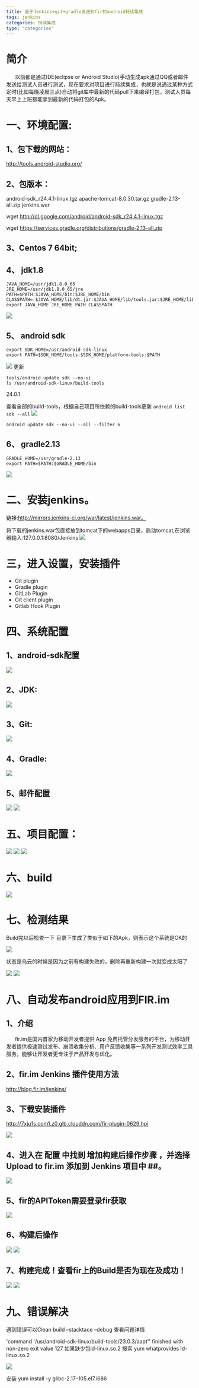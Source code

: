 ```yaml
---
title: 基于Jenkins+git+gradle发送到fir的android持续集成
tags: jenkins
categories: 持续集成
type: "categories"
---
```


# 简介 #

&#160;&#160;&#160;&#160;&#160;&#160;以前都是通过IDE(eclipse or Android Studio)手动生成apk通过QQ或者邮件发送给测试人员进行测试，现在要求对项目进行持续集成，也就是说通过某种方式定时(比如每晚凌晨三点)自动将git库中最新的代码pull下来编译打包，测试人员每天早上上班都能拿到最新的代码打包的Apk。
<!-- more -->
# 一、环境配置: #

## 1、包下载的网站： ##
http://tools.android-studio.org/

## 2、包版本： ##
android-sdk_r24.4.1-linux.tgz
apache-tomcat-8.0.30.tar.gz
gradle-2.13-all.zip
 jenkins.war

wget http://dl.google.com/android/android-sdk_r24.4.1-linux.tgz

wget https://services.gradle.org/distributions/gradle-2.13-all.zip

## 3、Centos 7  64bit; ##

## 4、 jdk1.8 ##

    JAVA_HOME=/usr/jdk1.8.0_65
    JRE_HOME=/usr/jdk1.8.0_65/jre
    PATH=$PATH:$JAVA_HOME/bin:$JRE_HOME/bin
    CLASSPATH=:$JAVA_HOME/lib/dt.jar:$JAVA_HOME/lib/tools.jar:$JRE_HOME/lib
    export JAVA_HOME JRE_HOME PATH CLASSPATH
![](http://ocppiicaw.bkt.clouddn.com/jenkinsjdk.png)

## 5、 android sdk ##

    export SDK_HOME=/usr/android-sdk-linux
    export PATH=$SDK_HOME/tools:$SDK_HOME/platform-tools:$PATH
![](http://ocppiicaw.bkt.clouddn.com/android.png)
更新

    tools/android update sdk --no-ui
    ls /usr/android-sdk-linux/build-tools

24.0.1

查看全部的build-tools，根据自己项目所依赖的build-tools更新
`android list sdk --all` 
![](http://ocppiicaw.bkt.clouddn.com/6.png)  

    android update sdk --no-ui --all --filter 6

## 6、 gradle2.13 ##

    GRADLE_HOME=/usr/gradle-2.13
    export PATH=$PATH:$GRADLE_HOME/bin
 
![](http://ocppiicaw.bkt.clouddn.com/7.png)
# 二、安装jenkins。 #
链接:http://mirrors.jenkins-ci.org/war/latest/jenkins.war。

将下载的jenkins.war包直接放到tomcat下的webapps目录，启动tomcat,在浏览器输入:127.0.0.1:8080/Jenkins
![](http://ocppiicaw.bkt.clouddn.com/8.png) 

# 三，进入设置，安装插件 #

- Git plugin
- Gradle plugin
- GitLab Plugin
- Git client plugin
- Gitlab Hook Plugin


# 四、系统配置 #
## 1、android-sdk配置 ##
![](http://ocppiicaw.bkt.clouddn.com/9.png) 

## 2、JDK: ##
 ![](http://ocppiicaw.bkt.clouddn.com/10.png)
## 3、Git: ##
 ![](http://ocppiicaw.bkt.clouddn.com/11.png)
## 4、Gradle: ##
 ![](http://ocppiicaw.bkt.clouddn.com/12.png)


## 5、邮件配置  ##
 
![](http://ocppiicaw.bkt.clouddn.com/13.png)
![](http://ocppiicaw.bkt.clouddn.com/14.png)

# 五、项目配置： #
 
![](http://ocppiicaw.bkt.clouddn.com/16.png)
![](http://ocppiicaw.bkt.clouddn.com/17.png)
![](http://ocppiicaw.bkt.clouddn.com/18.png)

 
# 六、build #
 ![](http://ocppiicaw.bkt.clouddn.com/19.png)
# 七、检测结果 #
Build完以后检查一下
目录下生成了类似于如下的Apk，则表示这个系统是OK的

![](http://ocppiicaw.bkt.clouddn.com/20.png)
 

状态是乌云的时候是因为之前有构建失败的，删除再重新构建一次就变成太阳了
 
![](http://ocppiicaw.bkt.clouddn.com/21.png)
![](http://ocppiicaw.bkt.clouddn.com/22.png)
 

# 八、自动发布android应用到FIR.im #
## 1、介绍 ##
&#160;&#160;&#160;&#160;&#160;&#160;fir.im是国内首家为移动开发者提供 App 免费托管分发服务的平台，为移动开发者提供极速测试发布、崩溃收集分析、用户反馈收集等一系列开发测试效率工具服务，能够让开发者更专注于产品开发与优化。

## 2、fir.im Jenkins 插件使用方法 ##
http://blog.fir.im/jenkins/

## 3、下载安装插件 ##
http://7xju1s.com1.z0.glb.clouddn.com/fir-plugin-0629.hpi

 ![](http://ocppiicaw.bkt.clouddn.com/23.png)

## 4、进入在 配置 中找到 增加构建后操作步骤 ，并选择 Upload to fir.im 添加到 Jenkins 项目中 ##。
![](http://ocppiicaw.bkt.clouddn.com/24.png)
 
## 5、fir的APIToken需要登录fir获取 ##
 
![](http://ocppiicaw.bkt.clouddn.com/25.png)
## 6、构建后操作  ##

![](http://ocppiicaw.bkt.clouddn.com/26.png)
![](http://ocppiicaw.bkt.clouddn.com/27.png)

 
## 7、构建完成！查看fir上的Build是否为现在及成功！ ##
 ![](http://ocppiicaw.bkt.clouddn.com/28.png)
![](http://ocppiicaw.bkt.clouddn.com/29.png)
 
# 九、错误解决 #
遇到错误可以Clean build –stacktace –debug 查看问题详情

'command '/usr/android-sdk-linux/build-tools/23.0.3/aapt'' finished with non-zero exit value 127
如果缺少包ld-linux.so.2
搜索 
yum whatprovides ld-linux.so.2 

 ![](http://ocppiicaw.bkt.clouddn.com/30.png)

安装
yum install -y glibc-2.17-105.el7.i686

